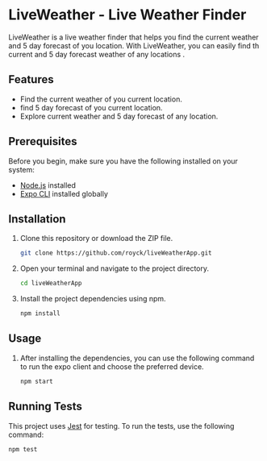 
# LiveWeather - Live Weather Finder


LiveWeather is a live weather finder that helps you find the current weather and 5 day forecast of you location. With LiveWeather, you can easily find th current and 5 day forecast weather of any locations .

## Features

- Find the current weather of you current location.
- find 5 day forecast of you current location.
- Explore current weather and 5 day forecast of any location.

## Prerequisites

Before you begin, make sure you have the following installed on your system:

- [Node.js](https://nodejs.org/) installed
- [Expo CLI](https://docs.expo.dev/get-started/installation/) installed globally


## Installation

1. Clone this repository or download the ZIP file.

    ```bash
    git clone https://github.com/royck/liveWeatherApp.git
    ```


2. Open your terminal and navigate to the project directory.

    ```bash
    cd liveWeatherApp
    ```

3. Install the project dependencies using npm.

    ```bash
    npm install
    ```

## Usage

1. After installing the dependencies, you can use the following command to run the expo client and choose the preferred device.

    ```bash
    npm start
    ```


## Running Tests

This project uses [Jest](https://jestjs.io/) for testing. To run the tests, use the following command:

```bash
npm test
